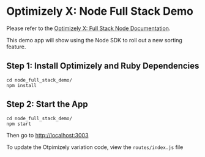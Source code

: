 # Optimizely X: Node Full Stack Demo

Please refer to the [Optimizely X: Full Stack Node Documentation](https://developers.optimizely.com/x/solutions/sdks/introduction/index.html?language=node).

This demo app will show using the Node SDK to roll out a new sorting feature.

## Step 1: Install Optimizely and Ruby Dependencies

```
cd node_full_stack_demo/
npm install
```

## Step 2: Start the App

```
cd node_full_stack_demo/
npm start
```
Then go to [http://localhost:3003](http://localhost:3003)

To update the Otpimizely variation code, view the `routes/index.js` file
